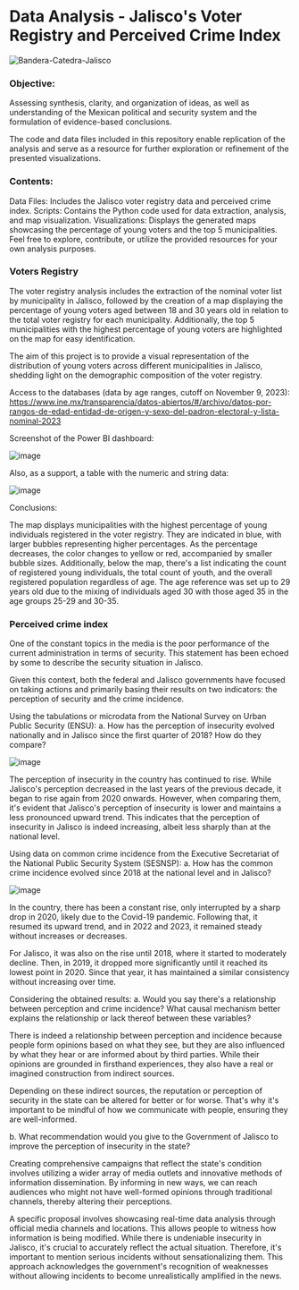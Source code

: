 # Data Analysis - Jalisco's Voter Registry and Perceived Crime Index


![Bandera-Catedra-Jalisco](https://github.com/GRP-777/Data_Analysis-Jalisco-Lista_nominal-Indice_percepcion_delictiva/assets/132501854/8fffe571-d54a-4427-9221-b67f3c2ac462)



### Objective:

Assessing synthesis, clarity, and organization of ideas, as well as understanding of the Mexican political and security system and the formulation of evidence-based conclusions.

The code and data files included in this repository enable replication of the analysis and serve as a resource for further exploration or refinement of the presented visualizations.



### Contents:

Data Files: Includes the Jalisco voter registry data and perceived crime index.
Scripts: Contains the Python code used for data extraction, analysis, and map visualization.
Visualizations: Displays the generated maps showcasing the percentage of young voters and the top 5 municipalities.
Feel free to explore, contribute, or utilize the provided resources for your own analysis purposes.



### Voters Registry

The voter registry analysis includes the extraction of the nominal voter list by municipality in Jalisco, followed by the creation of a map displaying the percentage of young voters aged between 18 and 30 years old in relation to the total voter registry for each municipality. Additionally, the top 5 municipalities with the highest percentage of young voters are highlighted on the map for easy identification.

The aim of this project is to provide a visual representation of the distribution of young voters across different municipalities in Jalisco, shedding light on the demographic composition of the voter registry.

Access to the databases (data by age ranges, cutoff on November 9, 2023):
https://www.ine.mx/transparencia/datos-abiertos/#/archivo/datos-por-rangos-de-edad-entidad-de-origen-y-sexo-del-padron-electoral-y-lista-nominal-2023

Screenshot of the Power BI dashboard:

![image](https://github.com/GRP-777/Data_Analysis-Jalisco-Lista_nominal-Indice_percepcion_delictiva/assets/132501854/9bfc2d70-6347-4e46-a2d6-5fd55e6f4ed8)

Also, as a support, a table with the numeric and string data:

![image](https://github.com/GRP-777/Data_Analysis-Jalisco-Lista_nominal-Indice_percepcion_delictiva/assets/132501854/ff013d00-fa7f-48cb-a50b-1c8e8f9759ed)

Conclusions:

The map displays municipalities with the highest percentage of young individuals registered in the voter registry. They are indicated in blue, with larger bubbles representing higher percentages. As the percentage decreases, the color changes to yellow or red, accompanied by smaller bubble sizes. Additionally, below the map, there's a list indicating the count of registered young individuals, the total count of youth, and the overall registered population regardless of age. The age reference was set up to 29 years old due to the mixing of individuals aged 30 with those aged 35 in the age groups 25-29 and 30-35.



### Perceived crime index

One of the constant topics in the media is the poor performance of the current administration in terms of security. This statement has been echoed by some to describe the security situation in Jalisco.

Given this context, both the federal and Jalisco governments have focused on taking actions and primarily basing their results on two indicators: the perception of security and the crime incidence.


Using the tabulations or microdata from the National Survey on Urban Public Security (ENSU):
a. How has the perception of insecurity evolved nationally and in Jalisco since the first quarter of 2018? How do they compare?

![image](https://github.com/GRP-777/Data_Analysis-Jalisco-Lista_nominal-Indice_percepcion_delictiva/assets/132501854/c09eedbd-82ec-4fef-b683-ccb2f0657f00)

The perception of insecurity in the country has continued to rise. While Jalisco's perception decreased in the last years of the previous decade, it began to rise again from 2020 onwards. However, when comparing them, it's evident that Jalisco's perception of insecurity is lower and maintains a less pronounced upward trend. This indicates that the perception of insecurity in Jalisco is indeed increasing, albeit less sharply than at the national level.


Using data on common crime incidence from the Executive Secretariat of the National Public Security System (SESNSP):
a. How has the common crime incidence evolved since 2018 at the national level and in Jalisco?

![image](https://github.com/GRP-777/Data_Analysis-Jalisco-Lista_nominal-Indice_percepcion_delictiva/assets/132501854/b8dfe13d-9bd4-4f50-b1bf-836a70e622f5)


In the country, there has been a constant rise, only interrupted by a sharp drop in 2020, likely due to the Covid-19 pandemic. Following that, it resumed its upward trend, and in 2022 and 2023, it remained steady without increases or decreases.

For Jalisco, it was also on the rise until 2018, where it started to moderately decline. Then, in 2019, it dropped more significantly until it reached its lowest point in 2020. Since that year, it has maintained a similar consistency without increasing over time.


Considering the obtained results:
a. Would you say there's a relationship between perception and crime incidence? What causal mechanism better explains the relationship or lack thereof between these variables?

There is indeed a relationship between perception and incidence because people form opinions based on what they see, but they are also influenced by what they hear or are informed about by third parties. While their opinions are grounded in firsthand experiences, they also have a real or imagined construction from indirect sources.

Depending on these indirect sources, the reputation or perception of security in the state can be altered for better or for worse. That's why it's important to be mindful of how we communicate with people, ensuring they are well-informed.


b. What recommendation would you give to the Government of Jalisco to improve the perception of insecurity in the state?

Creating comprehensive campaigns that reflect the state's condition involves utilizing a wider array of media outlets and innovative methods of information dissemination. By informing in new ways, we can reach audiences who might not have well-formed opinions through traditional channels, thereby altering their perceptions.

A specific proposal involves showcasing real-time data analysis through official media channels and locations. This allows people to witness how information is being modified. While there is undeniable insecurity in Jalisco, it's crucial to accurately reflect the actual situation. Therefore, it's important to mention serious incidents without sensationalizing them. This approach acknowledges the government's recognition of weaknesses without allowing incidents to become unrealistically amplified in the news.


